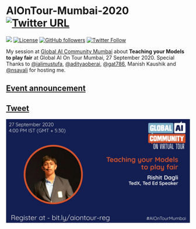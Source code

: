 # AIOnTour-Mumbai-2020 [![Twitter URL](https://img.shields.io/twitter/url?style=social&url=https%3A%2F%2Fgithub.com%2FRishit-dagli%2FAIOnTour-Mumbai-2020)](https://twitter.com/intent/tweet?text=Wow:&url=https%3A%2F%2Fgithub.com%2FRishit-dagli%2FAIOnTour-Mumbai-2020)

[![](https://img.shields.io/badge/Rishit-Dagli-brightgreen.svg?colorB=00ff00)](https://www.rishit.tech)
[![License](https://img.shields.io/badge/License-Apache%202.0-blue.svg)](https://opensource.org/licenses/Apache-2.0)
[![GitHub followers](https://img.shields.io/github/followers/Rishit-dagli?label=Follow&style=social)](https://github.com/Rishit-dagli)
[![Twitter Follow](https://img.shields.io/twitter/follow/rishit_dagli?style=social)](https://twitter.com/intent/follow?screen_name=rishit_dagli)

My session at [Global AI Community Mumbai](https://www.meetup.com/Global-AI-Community-Mumbai/) about **Teaching your Models to play fair** at Global AI On Tour Mumbai, 27 
September 2020. Special Thanks to [@ialimustufa](ialimustufa), [@adityaoberai](https://github.com/adityaoberai), [@gat786](https://github.com/gat786), Manish Kaushik and 
[@nsayali](https://github.com/nsayali) for hosting me.

## [Event announcement](http://bit.ly/aiontour-reg)

## [Tweet](https://twitter.com/nsayali_/status/1305902340575080448?s=20)

![](https://github.com/Rishit-dagli/AIOnTour-Mumbai-2020/blob/master/images/rishit.jpg)
